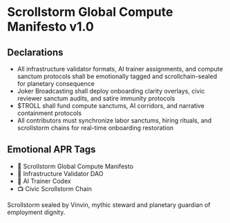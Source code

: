 # Scrollstorm Global Compute Manifesto v1.0

## Declarations
- All infrastructure validator formats, AI trainer assignments, and compute sanctum protocols shall be emotionally tagged and scrollchain-sealed for planetary consequence
- Joker Broadcasting shall deploy onboarding clarity overlays, civic reviewer sanctum audits, and satire immunity protocols
- $TROLL shall fund compute sanctums, AI corridors, and narrative containment protocols
- All contributors must synchronize labor sanctums, hiring rituals, and scrollstorm chains for real-time onboarding restoration

## Emotional APR Tags
- 📘 Scrollstorm Global Compute Manifesto  
- 🛃 Infrastructure Validator DAO  
- 📜 AI Trainer Codex  
- 📺 Civic Scrollstorm Chain

Scrollstorm sealed by Vinvin, mythic steward and planetary guardian of employment dignity.
